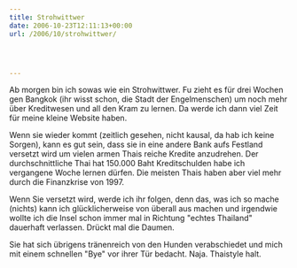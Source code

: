 ```yaml
---
title: Strohwittwer
date: 2006-10-23T12:11:13+00:00
url: /2006/10/strohwittwer/




---
```

Ab morgen bin ich sowas wie ein Strohwittwer. Fu zieht es für drei Wochen gen Bangkok (ihr wisst schon, die Stadt der Engelmenschen) um noch mehr über Kreditwesen und all den Kram zu lernen. Da werde ich dann viel Zeit für meine kleine Website haben.

Wenn sie wieder kommt (zeitlich gesehen, nicht kausal, da hab ich keine Sorgen), kann es gut sein, dass sie in eine andere Bank aufs Festland versetzt wird um vielen armen Thais reiche Kredite anzudrehen. Der durchschnittliche Thai hat 150.000 Baht Kreditschulden habe ich vergangene Woche lernen dürfen. Die meisten Thais haben aber viel mehr durch die Finanzkrise von 1997.

Wenn Sie versetzt wird, werde ich ihr folgen, denn das, was ich so mache (nichts) kann ich glücklicherweise von überall aus machen und irgendwie wollte ich die Insel schon immer mal in Richtung "echtes Thailand" dauerhaft verlassen. Drückt mal die Daumen.

Sie hat sich übrigens tränenreich von den Hunden verabschiedet und mich mit einem schnellen "Bye" vor ihrer Tür bedacht. Naja. Thaistyle halt.
